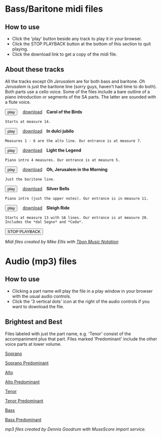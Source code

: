 
<script src="midijs/libtimidity.js" charset="UTF-8"></script>

<script src="midijs/midi.js" charset="UTF-8"></script>
<style>
  button {margin-right:1em;}
  a {margin-right:1em;}
</style>

# Bass/Baritone midi files
## How to use
  * Click the 'play' button beside any track to play it in your browser.
  * Click the STOP PLAYBACK button at the bottom of this section to quit playing. 
  * Click the download link to get a copy of the midi file.

## About these tracks
All the tracks except *Oh Jerusalem* are for both bass and baritone. *Oh Jerusalem*  is just the baritone line (sorry guys, haven't had time to do both). Both parts use a cello voice. Some of the files include a bare outline of a piano introduction or segments of the SA parts.  The latter are sounded with a flute voice.

<button type="button" onclick="MIDIjs.stop() ; MIDIjs.play('carolofthebirds_with_metronome.mid')">play</button>
<a href="carolofthebirds_with_metronome.mid">download</a><b>Carol of the Birds</b>
 
    Starts at measure 14.

<button type="button" onclick="MIDIjs.stop() ; MIDIjs.play('indulcijubilo_with_metronome.mid')">play</button>
<a href="indulcijubilo_with_metronome.mid">download</a><b>In dulci jubilo</b>

    Measures 1 - 6 are the alto line. Our entrance is at measure 7.

<button type="button" onclick="MIDIjs.stop() ; MIDIjs.play('lightthelegend_with_metronome.mid')">play</button>
<a href="lightthelegend_with_metronome.mid">download</a><b>Light the Legend</b>

    Piano intro 4 measures. Our entrance is at measure 5.

<button type="button" onclick="MIDIjs.stop() ; MIDIjs.play('ohjerusalem_with_metronome.mid')">play</button>
<a href="ohjerusalem_with_metronome.mid">download</a><b>Oh, Jerusalem in the Morning</b>

    Just the baritone line.

<button type="button" onclick="MIDIjs.stop() ; MIDIjs.play('silverbells_with_metronome.mid')">play</button>
<a href="silverbells_with_metronome.mid">download</a><b>Silver Bells</b>

    Piano intro (just the upper notes). Our entrance is in measure 11.

<button type="button" onclick="MIDIjs.stop() ; MIDIjs.play('sleighride_with_metronome.mid')">play</button>
<a href="sleighride_with_metronome.mid">download</a><b>Sleigh Ride</b>

    Starts at measure 13 with SA lines. Our entrance is at measure 20.  Includes the *dal Segno* and *Coda*.

<button type="button" onclick="MIDIjs.stop() ;">STOP PLAYBACK</button>




*Midi files created by Mike Ellis with [Tbon Music Notation](http://ellisgrant.pythonanywhere.com)*

# Audio (mp3) files
## How to use
  * Clicking a part name will play the file in a play window in your browser with the usual audio controls. 
  * Click the '3 vertical dots' icon at the right of the audio controls if you want to download the file.


## Brightest and Best
Files labeled with just the part name, e.g. 'Tenor' consist of the accompaniment plus that part. Files marked 'Predominant' include the other voice parts at lower volume.

[Soprano](/brightestandbest_soprano.mp3)

[Soprano Predominant](/brightestandbest_soprano_predominant.mp3)

[Alto](/brightestandbest_alto.mp3)

[Alto Predominant](/brightestandbest_alto_predominant.mp3)

[Tenor](/brightestandbest_tenor.mp3)

[Tenor Predominant](/brightestandbest_tenor_predominant.mp3)

[Bass](/brightestandbest_bass.mp3)

[Bass Predominant](/brightestandbest_bass_predominant.mp3)


*mp3 files created by Dennis Goodrum with MuseScore import service.*
